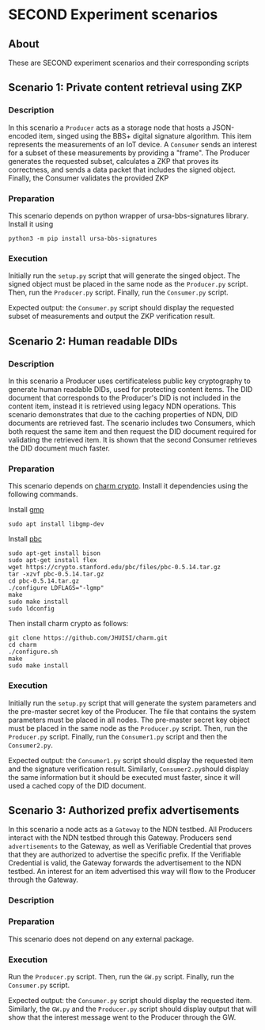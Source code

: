 # SECOND Experiment scenarios
## About
These are SECOND experiment scenarios and their corresponding scripts

## Scenario 1: Private content retrieval using ZKP
### Description
In this scenario a `Producer` acts as a storage node that hosts a JSON-encoded
item, singed using the BBS+ digital signature algorithm. This item represents
the measurements of an IoT device. A `Consumer` sends an interest for a subset of these measurements
by providing a "frame". The Producer generates the requested subset, calculates
a ZKP that proves its correctness, and sends a data packet that includes the signed
object. Finally, the Consumer validates the provided ZKP

### Preparation
This scenario depends on python wrapper of ursa-bbs-signatures library. Install it using

```
python3 -m pip install ursa-bbs-signatures
```

### Execution

Initially run the `setup.py` script that will generate the singed object. The signed
object must be placed in the same node as the `Producer.py` script. Then, run
the `Producer.py` script. Finally, run the `Consumer.py` script.

Expected output: the `Consumer.py` script should display the requested subset of
measurements and output the ZKP verification result.

## Scenario 2: Human readable DIDs
### Description
In this scenario a Producer uses certificateless public key cryptography to generate
human readable DIDs, used for protecting content items. The DID document that corresponds
to the Producer's DID is not included in the content item, instead it is retrieved
using legacy NDN operations. This scenario demonstrates that due to the caching
properties of NDN, DID documents are retrieved fast. The scenario includes two
Consumers, which both request the same item and then request the DID document
required for validating the retrieved item. It is shown that the second Consumer
retrieves the DID document much faster. 

### Preparation
This scenario depends on [charm crypto](https://github.com/JHUISI/charm). Install
it dependencies using the following commands.

Install [gmp](https://gmplib.org/)

```
sudo apt install libgmp-dev
```

Install [pbc](https://crypto.stanford.edu/pbc/download.html)

```
sudo apt-get install bison
sudo apt-get install flex
wget https://crypto.stanford.edu/pbc/files/pbc-0.5.14.tar.gz
tar -xzvf pbc-0.5.14.tar.gz
cd pbc-0.5.14.tar.gz
./configure LDFLAGS="-lgmp"
make
sudo make install
sudo ldconfig
```

Then install charm crypto as follows:

```
git clone https://github.com/JHUISI/charm.git
cd charm
./configure.sh
make
sudo make install
```
### Execution
Initially run the `setup.py` script that will generate the system parameters and the
pre-master secret key of the Producer. The file that contains the system parameters
must be placed in all nodes. The pre-master secret key
object must be placed in the same node as the `Producer.py` script. Then, run
the `Producer.py` script. Finally, run the `Consumer1.py` script and then the
`Consumer2.py`.

Expected output: the `Consumer1.py` script should display the requested item and the
signature verification result. Similarly, `Consumer2.py`should display the same information
but it should be executed must faster, since it will used a cached copy of the DID
document.

## Scenario 3: Authorized prefix advertisements
In this scenario a node acts as a `Gateway` to the NDN testbed. All Producers interact
with the NDN testbed through this Gateway. Producers send `advertisements` to the
Gateway, as well as Verifiable Credential that proves that they are authorized to
advertise the specific prefix. If the Verifiable Credential is valid, the Gateway
forwards the advertisement to the NDN testbed. An interest for an item advertised
this way will flow to the Producer through the Gateway. 

### Description
### Preparation
This scenario does not depend on any external package.

### Execution
Run the `Producer.py` script. Then, run the `GW.py` script. Finally, run the `Consumer.py` script.

Expected output: the `Consumer.py` script should display the requested item.
Similarly, the `GW.py` and the `Producer.py` script should display output that
will show that the interest message went to the Producer through the GW.